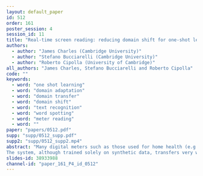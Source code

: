 ```yaml
---
layout: default_paper
id: 512
order: 161
poster_session: 4
session_id: 11
title: "Real-time screen reading: reducing domain shift for one-shot learning"
authors:
  - author: "James Charles (Cambridge University)"
  - author: "Stefano Bucciarelli (Cambridge University)"
  - author: "Roberto Cipolla (University of Cambridge)"
all_authors: "James Charles, Stefano Bucciarelli and Roberto Cipolla"
code: ""
keywords:
  - word: "one shot learning"
  - word: "domain adaptation"
  - word: "domain transfer"
  - word: "domain shift"
  - word: "text recognition"
  - word: "word spotting"
  - word: "meter reading"
  - word: ""
paper: "papers/0512.pdf"
supp: "supp/0512_supp.pdf"
supp2: "supp/0512_supp2.mp4"
abstract: "Many digital meters such as those used for home health (e.g. blood pressure meters) or meters monitoring industrial equipment do not contain wireless connectivity. Hence, connecting these devices to phone tracking apps or control centres either requires cumbersome manual transcription or is not plausible due to costs. Our motivation is to cheaply retro-fit these types of meters with `smart' data transfer capabilities using a mobile phone app and limited training data. We demonstrate how one can use single training images of meter screens to build efficient custom meter readers targeted to chosen devices. To this end, we build a CNN based system which runs in real-time on mobile device with very high read accuracy (close to 100%). Our contributions include (i) introduction of an exciting new application domain, (ii) a method of training from purely synthetic data by reducing domain shift using a surprisingly simple approach which unlike adversarial training based methods does not even require unlabelled data; (iii) a highly accurate system for parsing digital meter screens and (iv) release of a new screen reading dataset. 
The system, although trained solely on synthetic data, transfers very well to the real-world. Our method of screen detection and text recognition also improves over the state of the art on our dataset."
slides-id: 38933988
channel-id: "paper_161_P4_id_0512"
---
```

